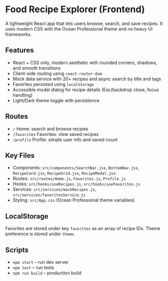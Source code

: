 # Food Recipe Explorer (Frontend)

A lightweight React app that lets users browse, search, and save recipes. It uses modern CSS with the Ocean Professional theme and no heavy UI frameworks.

## Features
- React + CSS only, modern aesthetic with rounded corners, shadows, and smooth transitions
- Client-side routing using `react-router-dom`
- Mock data service with 20+ recipes and async search by title and tags
- Favorites persisted using `localStorage`
- Accessible modal dialog for recipe details (Esc/backdrop close, focus handling)
- Light/Dark theme toggle with persistence

## Routes
- `/` Home: search and browse recipes
- `/favorites` Favorites: view saved recipes
- `/profile` Profile: simple user info and saved count

## Key Files
- Components: `src/components/SearchBar.jsx`, `BottomNav.jsx`, `RecipeCard.jsx`, `RecipeGrid.jsx`, `RecipeModal.jsx`
- Routes: `src/routes/Home.js`, `Favorites.js`, `Profile.js`
- Hooks: `src/hooks/useRecipes.js`, `src/hooks/useFavorites.js`
- Services: `src/services/mockRecipes.js`, `src/services/favoritesService.js`
- Styling: `src/App.css` (Ocean Professional theme variables)

## LocalStorage
Favorites are stored under key `favorites` as an array of recipe IDs. Theme preference is stored under `theme`.

## Scripts
- `npm start` – run dev server
- `npm test` – run tests
- `npm run build` – production build
